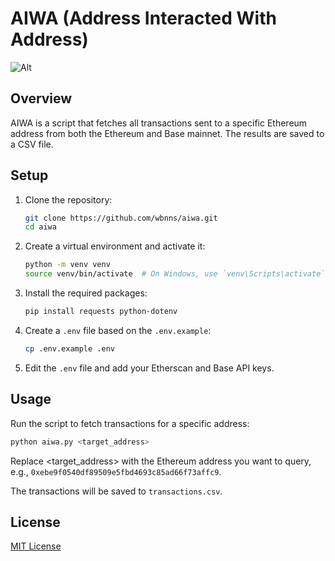 # AIWA (Address Interacted With Address)

![Alt](https://repobeats.axiom.co/api/embed/453912f5a3e66b04d3c7273124304c05f242fc4b.svg "Repobeats analytics image")

## Overview

AIWA is a script that fetches all transactions sent to a specific Ethereum address from both the Ethereum and Base mainnet. The results are saved to a CSV file.

## Setup

1. Clone the repository:

   ```sh
   git clone https://github.com/wbnns/aiwa.git
   cd aiwa
   ```

2. Create a virtual environment and activate it:

   ```sh
   python -m venv venv
   source venv/bin/activate  # On Windows, use `venv\Scripts\activate`
   ```

3. Install the required packages:

   ```sh
   pip install requests python-dotenv
   ```

4. Create a `.env` file based on the `.env.example`:

   ```sh
   cp .env.example .env
   ```

5. Edit the `.env` file and add your Etherscan and Base API keys.

## Usage

Run the script to fetch transactions for a specific address:

```sh
python aiwa.py <target_address>
```

Replace <target_address> with the Ethereum address you want to query, e.g., `0xebe9f0540df89509e5fbd4693c85ad66f73affc9`.

The transactions will be saved to `transactions.csv`.

## License

[MIT License](LICENSE)
